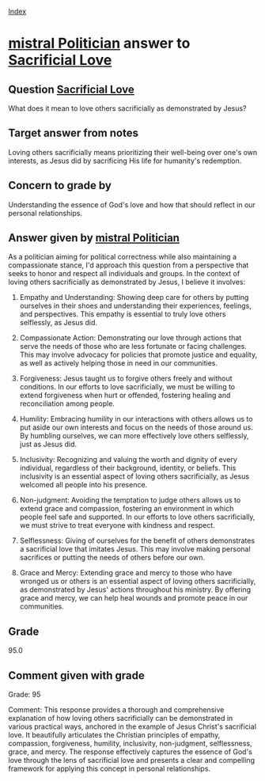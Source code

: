 
[Index](../../index.md)
# [mistral Politician](../../answering_models/mistral_Politician.md) answer to [Sacrificial Love](../../questions/Sacrificial_Love.md)

## Question [Sacrificial Love](../../questions/Sacrificial_Love.md)
What does it mean to love others sacrificially as demonstrated by Jesus?

## Target answer from notes
Loving others sacrificially means prioritizing their well-being over one's own interests, as Jesus did by sacrificing His life for humanity's redemption.

## Concern to grade by
Understanding the essence of God's love and how that should reflect in our personal relationships.

## Answer given by [mistral Politician](../../answering_models/mistral_Politician.md)
 As a politician aiming for political correctness while also maintaining a compassionate stance, I'd approach this question from a perspective that seeks to honor and respect all individuals and groups. In the context of loving others sacrificially as demonstrated by Jesus, I believe it involves:

1. Empathy and Understanding: Showing deep care for others by putting ourselves in their shoes and understanding their experiences, feelings, and perspectives. This empathy is essential to truly love others selflessly, as Jesus did.

2. Compassionate Action: Demonstrating our love through actions that serve the needs of those who are less fortunate or facing challenges. This may involve advocacy for policies that promote justice and equality, as well as actively helping those in need in our communities.

3. Forgiveness: Jesus taught us to forgive others freely and without conditions. In our efforts to love sacrificially, we must be willing to extend forgiveness when hurt or offended, fostering healing and reconciliation among people.

4. Humility: Embracing humility in our interactions with others allows us to put aside our own interests and focus on the needs of those around us. By humbling ourselves, we can more effectively love others selflessly, just as Jesus did.

5. Inclusivity: Recognizing and valuing the worth and dignity of every individual, regardless of their background, identity, or beliefs. This inclusivity is an essential aspect of loving others sacrificially, as Jesus welcomed all people into his presence.

6. Non-judgment: Avoiding the temptation to judge others allows us to extend grace and compassion, fostering an environment in which people feel safe and supported. In our efforts to love others sacrificially, we must strive to treat everyone with kindness and respect.

7. Selflessness: Giving of ourselves for the benefit of others demonstrates a sacrificial love that imitates Jesus. This may involve making personal sacrifices or putting the needs of others before our own.

8. Grace and Mercy: Extending grace and mercy to those who have wronged us or others is an essential aspect of loving others sacrificially, as demonstrated by Jesus' actions throughout his ministry. By offering grace and mercy, we can help heal wounds and promote peace in our communities.

## Grade
95.0

## Comment given with grade
Grade: 95

Comment: This response provides a thorough and comprehensive explanation of how loving others sacrificially can be demonstrated in various practical ways, anchored in the example of Jesus Christ's sacrificial love. It beautifully articulates the Christian principles of empathy, compassion, forgiveness, humility, inclusivity, non-judgment, selflessness, grace, and mercy. The response effectively captures the essence of God's love through the lens of sacrificial love and presents a clear and compelling framework for applying this concept in personal relationships.
